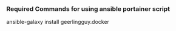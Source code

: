 ### Required Commands for using ansible portainer script

ansible-galaxy install geerlingguy.docker
